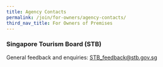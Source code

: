 ```yaml
---
title: Agency Contacts
permalink: /join/for-owners/agency-contacts/
third_nav_title: For Owners of Premises
---
```


### Singapore Tourism Board (STB)
General feedback and enquiries: STB_feedback@stb.gov.sg
